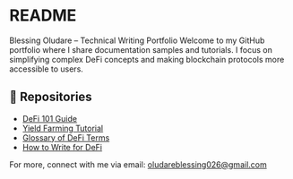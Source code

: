 # README
Blessing Oludare – Technical Writing Portfolio
Welcome to my GitHub portfolio where I share documentation samples and tutorials. I focus on simplifying complex DeFi concepts and making blockchain protocols more accessible to users.

## 📂 Repositories
- [DeFi 101 Guide](./DeFi_101_Guide.md)
- [Yield Farming Tutorial](./Yield_Farming_Tutorial.md)
- [Glossary of DeFi Terms](./DeFi_Glossary.md)
- [How to Write for DeFi](./How_to_Write_for_DeFi.md)

For more, connect with me via email: oludareblessing026@gmail.com
